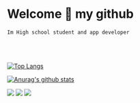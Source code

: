 # Welcome :wave: my github
```txt
Im High school student and app developer
```
<br>
<br>

[![Top Langs](https://github-readme-stats.vercel.app/api/top-langs/?username=ckrudals&exclude_repo=github-readme-stats,anuraghazra.github.io)](https://github.com/anuraghazra/github-readme-stats)

[![Anurag's github stats](https://github-readme-stats.vercel.app/api?username=ckrudals)](https://github.com/anuraghazra/github-readme-stats)
<br>

<p><aligin="center">
   <img src="https://img.shields.io/badge/language-kotlin-blue?style"/>
    <img src="https://img.shields.io/badge/language-java-blue?style"/>
 <a href="https://hits.seeyoufarm.com"><img src="https://hits.seeyoufarm.com/api/count/incr/badge.svg?url=https%3A%2F%2Fgithub.com&count_bg=%2379C83D&title_bg=%23555555&icon=&icon_color=%23E7E7E7&title=hits&edge_flat=false"/></a></p>
